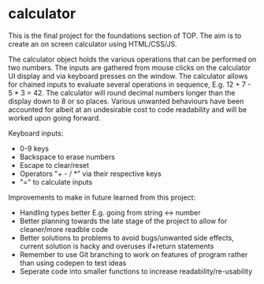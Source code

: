 # calculator
This is the final project for the foundations section of TOP. The aim is to create an on screen calculator using HTML/CSS/JS.

The calculator object holds the various operations that can be performed on two numbers. The inputs are gathered from mouse clicks on the calculator UI display and via keyboard presses on the window. The calculator allows for chained inputs to evaluate several operations in sequence, E.g. 12 + 7 - 5 * 3 = 42. The calculator will round decimal numbers longer than the display down to 8 or so places. Various unwanted behaviours have been accounted for albeit at an undesirable cost to code readability and will be worked upon going forward.

Keyboard inputs:
- 0-9 keys
- Backspace to erase numbers
- Escape to clear/reset 
- Operators "+ - / *" via their respective keys
- "=" to calculate inputs

Improvements to make in future learned from this project:
- Handling types better  E.g. going from string <-> number
- Better planning towards the late stage of the project to allow for cleaner/more readble code
- Better solutions to problems to avoid bugs/unwanted side effects, current solution is hacky and overuses if+return statements
- Remember to use Git branching to work on features of program rather than using codepen to test ideas
- Seperate code into smaller functions to increase readability/re-usability

